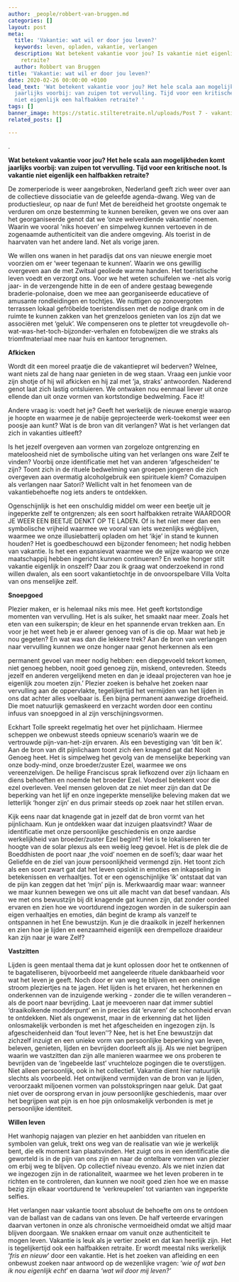 ```yaml
---
author: _people/robbert-van-bruggen.md
categories: []
layout: post
meta:
  title: 'Vakantie: wat wil er door jou leven?'
  keywords: leven, opladen, vakantie, verlangen
  description: Wat betekent vakantie voor jou? Is vakantie niet eigenlijk een halfbakken
    retraite?
  author: Robbert van Bruggen
title: 'Vakantie: wat wil er door jou leven?'
date: 2020-02-26 00:00:00 +0100
lead_text: 'Wat betekent vakantie voor jou? Het hele scala aan mogelijkheden komt
  jaarlijks voorbij: van zuipen tot vervulling. Tijd voor een kritische noot. Is vakantie
  niet eigenlijk een halfbakken retraite? '
tags: []
banner_image: https://static.stilteretraite.nl/uploads/Post 7 - vakantieliefde.jpg
related_posts: []

---
```

.

  **Wat betekent vakantie voor jou? Het hele scala aan mogelijkheden komt jaarlijks voorbij: van zuipen tot vervulling. Tijd voor een kritische noot. Is vakantie niet eigenlijk een halfbakken retraite?**

  De zomerperiode is weer aangebroken, Nederland geeft zich weer over aan de collectieve dissociatie van de geleefde agenda-dwang. Weg van de productiesleur, op naar de fun! Met de bereidheid het grootste ongemak te verduren om onze bestemming te kunnen bereiken, geven we ons over aan het georganiseerde genot dat we ‘onze welverdiende vakantie’ noemen. Waarin we vooral 'niks hoeven’ en simpelweg kunnen vertoeven in de zogenaamde authenticiteit van die andere omgeving. Als toerist in de haarvaten van het andere land. Net als vorige jaren.

  We willen ons wanen in het paradijs dat ons van nieuwe energie moet voorzien om er ‘weer tegenaan te kunnen’. Waarin we ons gewillig overgeven aan de met Zwitsal geoliede warme handen. Het toeristische leven voedt en verzorgt ons. Voor we het weten schuifelen we -net als vorig jaar- in de verzengende hitte in de een of andere gestaag bewegende braderie-polonaise, doen we mee aan georganiseerde educatieve of amusante rondleidingen en tochtjes. We nuttigen op zonovergoten terrassen lokaal gefröbelde toeristendissen met de nodige drank om in de ruimte te kunnen zakken van het grenzeloos genieten van los zijn dat we associëren met ‘geluk’. We compenseren ons te pletter tot vreugdevolle oh-wat-was-het-toch-bijzonder-verhalen en fotobewijzen die we straks als triomfmateriaal mee naar huis en kantoor terugnemen.

  **Afkicken**

  Wordt dit een moreel praatje die de vakantiepret wil bederven? Welnee, want niets zal de hang naar genieten in de weg staan. Vraag een junkie voor zijn shotje of hij wil afkicken en hij zal met ’ja, straks’ antwoorden. Naderend genot laat zich lastig ontsluieren. We ontwaken nou eenmaal liever uit onze ellende dan uit onze vormen van kortstondige bedwelming. Face it!

  Andere vraag is: voedt het je? Geeft het werkelijk de nieuwe energie waarop je hoopte en waarmee je de nabije geprojecteerde werk-toekomst weer een poosje aan kunt? Wat is de bron van dit verlangen? Wat is het verlangen dat zich in vakanties uitleeft?

  Is het jezelf overgeven aan vormen van zorgeloze ontgrenzing en mateloosheid niet de symbolische uiting van het verlangen ons ware Zelf te vinden? Voorbij onze identificatie met het van anderen ‘afgescheiden’ te zijn? Toont zich in de rituele bedwelming van groepen jongeren die zich overgeven aan overmatig alcoholgebruik een spirituele kiem? Comazuipen als verlangen naar Satori? Wellicht valt in het fenomeen van de vakantiebehoefte nog iets anders te ontdekken.

  Ogenschijnlijk is het een onschuldig middel om weer een beetje uit je ingeperkte zelf te ontgrenzen; als een soort halfbakken retraite WAARDOOR JE WEER EEN BEETJE DENKT OP TE LADEN. Of is het niet meer dan een symbolische vrijheid waarmee we vooral van iets wezenlijks wégblijven, waarmee we onze illusiebatterij opladen om het ‘ikje’ in stand te kunnen houden? Het is goedbeschouwd een bijzonder fenomeen; het nodig hebben van vakantie. Is het een expansievat waarmee we de wijze waarop we onze maatschappij hebben ingericht kunnen continueren? En welke honger stilt vakantie eigenlijk in onszelf? Daar zou ik graag wat onderzoekend in rond willen dwalen, als een soort vakantietochtje in de onvoorspelbare Villa Volta van ons menselijke zelf.

  **Snoepgoed**

  Plezier maken, er is helemaal niks mis mee. Het geeft kortstondige momenten van vervulling. Het is als suiker, het smaakt naar meer. Zoals het eten van een suikerspin; de kleur en het spannende ervan trekken aan. En voor je het weet heb je er alweer genoeg van of is die op. Maar wat heb je nou gegeten? En wat was dan die lekkere trek? Aan de bron van verlangen naar vervulling kunnen we onze honger naar genot herkennen als een

  permanent gevoel van meer nodig hebben: een diepgevoeld tekort komen, niet genoeg hebben, nooit goed genoeg zijn, miskend, ontevreden. Steeds jezelf en anderen vergelijkend meten en dan je ideaal projecteren van hoe je eigenlijk zou moeten zijn.’ Plezier zoeken is behalve het zoeken naar vervulling aan de oppervlakte, tegelijkertijd het vermijden van het lijden in ons dat achter alles voelbaar is. Een bijna permanent aanwezige droefheid. Die moet natuurlijk gemaskeerd en verzacht worden door een continu infuus van snoepgoed in al zijn verschijningsvormen.

  Eckhart Tolle spreekt regelmatig het over het pijnlichaam. Hiermee scheppen we onbewust steeds opnieuw scenario’s waarin we de vertrouwde pijn-van-het-zijn ervaren. Als een bevestiging van ‘dit ben ik’. Aan de bron van dit pijnlichaam toont zich éen knagend gat dat Nooit Genoeg heet. Het is simpelweg het gevolg van de menselijke beperking van onze body-mind, onze broeder/zuster Ezel, waarmee we ons vereenzelvigen. De heilige Franciscus sprak liefkozend over zijn lichaam en diens behoeften en noemde het broeder Ezel. Voedsel betekent voor die ezel overleven. Veel mensen geloven dat ze niet meer zijn dan dat De beperking van het lijf en onze ingeperkte menselijke beleving maken dat we letterlijk ‘honger zijn’ en dus primair steeds op zoek naar het stillen ervan.

  Kijk eens naar dat knagende gat in jezelf dat de bron vormt van het pijnlichaam. Kun je ontdekken waar dat inzuigen plaatsvindt? Waar de identificatie met onze persoonlijke geschiedenis en onze aardse werkelijkheid van broeder/zuster Ezel begint? Het is te lokaliseren ter hoogte van de solar plexus als een weëig leeg gevoel. Het is de plek die de Boeddhisten de poort naar ‚the void’ noemen en de soefi’s; daar waar het Geliefde en de ziel van jouw persoonlijkheid vermengd zijn. Het toont zich als een soort zwart gat dat het leven opslokt in emoties en inkapseling in betekenissen en verhaaltjes. Tot er een ogenschijnlijke ‘ik’ ontstaat dat van de pijn kan zeggen dat het ‘mijn’ pijn is. Merkwaardig maar waar: wanneer we maar kunnen bewegen we ons uit alle macht van dat besef vandaan. Als we met ons bewustzijn bij dit knagende gat kunnen zijn, dat zonder oordeel ervaren en zien hoe we voortdurend ingezogen worden in de suikerspin aan eigen verhaaltjes en emoties, dán begint de kramp als vanzelf te ontspannen in het Ene bewustzijn. Kun je die draaikolk in jezelf herkennen en zien hoe je lijden en eenzaamheid eigenlijk een drempelloze draaideur kan zijn naar je ware Zelf?

  **Vastzitten**

  Lijden is geen mentaal thema dat je kunt oplossen door het te ontkennen of te bagatelliseren, bijvoorbeeld met aangeleerde rituele dankbaarheid voor wat het leven je geeft. Noch door er van weg te blijven en een oneindige stroom pleziertjes na te jagen. Het lijden is het ervaren, het herkennen en onderkennen van de inzuigende werking - zonder die te willen veranderen – als de poort naar bevrijding. Laat je meevoeren naar dat immer subtiel ‘draaikolkende modderpunt’ en in precies dát ‘ervaren’ de schoonheid ervan te ontdekken. Niet als ongewenst, maar in de erkenning dat het lijden onlosmakelijk verbonden is met het afgescheiden en ingezogen zijn. Is afgescheidenheid dan ‘fout leven’’? Nee, het is het Ene bewustzijn dat zichzelf inzuigt en een unieke vorm van persoonlijke beperking van leven, beleven, genieten, lijden en bevrijden doorleeft als jij. Als we niet begrijpen waarin we vastzitten dan zijn alle manieren waarmee we ons proberen te bevrijden van de ‘ingebeelde last’ vruchteloze pogingen die te overstijgen. Niet alleen persoonlijk, ook in het collectief. Vakantie dient hier natuurlijk slechts als voorbeeld. Het ontwijkend vermijden van de bron van je lijden, veroorzaakt miljoenen vormen van polsstokspringen naar geluk. Dat gaat niet over de oorsprong ervan in jouw persoonlijke geschiedenis, maar over het begrijpen wat pijn is en hoe pijn onlosmakelijk verbonden is met je persoonlijke identiteit.

  **Willen leven**

  Het wanhopig najagen van plezier en het aanbidden van rituelen en symbolen van geluk, trekt ons weg van de realisatie van wie je werkelijk bent, die elk moment kan plaatsvinden. Het zuigt ons in een identificatie die geworteld is in de pijn van ons zijn en naar de ontelbare vormen van plezier om erbij weg te blijven. Op collectief niveau evenzo. Als we niet inzien dat we ingezogen zijn in de rationaliteit, waarmee we het leven proberen in te richten en te controleren, dan kunnen we nooit goed zien hoe we en masse bezig zijn elkaar voortdurend te ‘verkreupelen’ tot varianten van ingeperkte selfies.

  Het verlangen naar vakantie toont absoluut de behoefte om ons te ontdoen van de ballast van de cadans van ons leven. De half verteerde ervaringen daarvan vertonen in onze als chronische vermoeidheid omdat we altijd maar blijven doorgaan. We snakken ernaar om vanuit onze authenticiteit te mogen leven. Vakantie is leuk als je vertier zoekt en dat kan heerlijk zijn. Het is tegelijkertijd ook een halfbakken retraite. Er wordt meestal niks werkelijk ‘_fris en nieuw_’ door een vakantie. Het is het zoeken van afleiding en een onbewust zoeken naar antwoord op de wezenlijke vragen: ‘_wie of wat ben ik nou eigenlijk echt_’ en daarna _‘wat wil door mij leven?’_
